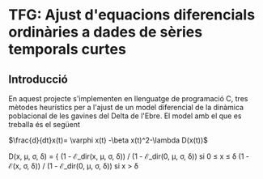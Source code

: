 # TFG: Ajust d'equacions diferencials ordinàries a dades de sèries temporals curtes
## Introducció

En aquest projecte s'implementen en llenguatge de programació C, tres mètodes heurístics per a l'ajust de un model diferencial de la dinàmica poblacional de les gavines del Delta de l'Ebre. El model amb el que es treballa és el següent 


$\frac{d}{dt}x(t)= \varphi x(t) -\beta x(t)^2-\lambda D(x(t))$

D(x, μ, σ, δ) = {
    (1 - ℰ_dir(x, μ, σ, δ)) / (1 - ℰ_dir(0, μ, σ, δ))     si 0 ≤ x ≤ δ
    (1 - ℰ(x, σ, δ))       / (1 - ℰ_dir(0, μ, σ, δ))     si x > δ



